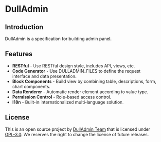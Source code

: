 # DullAdmin

## Introduction

DullAdmin is a specification for building admin panel.

## Features

- **RESTful** - Use RESTful design style, includes API, views, etc.
- **Code Generator** - Use DULLADMIN_FILES to define the request interface and data presentation.
- **Block Components** - Build view by combining table, descriptions, form, chart components.
- **Data Renderer** - Automatic render element according to value type.
- **Permission Control** - Role-based access control.
- **I18n** - Built-in internationalized multi-language solution.

## License

This is an open source project by [DullAdmin Team](https://github.com/dulladmin) that is licensed
under [GPL-3.0](./LICENSE). We reserves the right to change the license of future releases.
